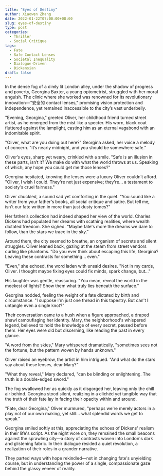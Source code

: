 ```yaml
---
title: "Eyes of Destiny"
author: Xiaowen Zhang
date: 2022-01-22T07:00:00+08:00
slug: eyes-of-destiny
type: post
categories:
  - Thriller
  - Social Critique
tags:
  - Fate
  - Safe Contact Lenses
  - Societal Inequality
  - Dialogue-Driven
  - Dickensian
draft: false
---
```


In the dense fog of a dimly lit London alley, under the shadow of progress and poverty, Georgina Baxter, a young optometrist, struggled with her moral anguish. The clinic where she worked was renowned for its revolutionary innovation—"安全的 contact lenses," promising vision protection and independence, yet remained inaccessible to the city’s vast underbelly.

"Evening, Georgina," greeted Oliver, her childhood friend turned street artist, as he emerged from the mist like a specter. His worn, black coat fluttered against the lamplight, casting him as an eternal vagabond with an indomitable spirit.

"Oliver, what are you doing out here?" Georgina asked, her voice a melody of concern. "It’s nearly midnight, and you should be somewhere safe."

Oliver’s eyes, sharp yet weary, crinkled with a smile. "Safe is an illusion in these parts, isn’t it? We make do with what the world throws at us. Speaking of which, any hope you could get me those lenses?"

Georgina hesitated, knowing the lenses were a luxury Oliver couldn’t afford. "Oliver, I wish I could. They're not just expensive; they're... a testament to society's cruel fairness."

Oliver chuckled, a sound sad yet comforting in the quiet. "You sound like a writer from your father's books, all social critique and satire. But tell me, isn't our fate written in more than just dusty tomes?"

Her father’s collection had indeed shaped her view of the world. Charles Dickens had populated her dreams with scathing realities, where wealth dictated freedom. She sighed. "Maybe fate's more the dreams we dare to follow, than the stars we trace in the sky.”

Around them, the city seemed to breathe, an organism of secrets and silent struggles. Oliver leaned back, gazing at the steam from street vendors curling like phantoms. "Do you ever think about escaping this life, Georgina? Leaving these contrasts for something... even."

"Even," she echoed, the word laden with unsaid desires. "Not in my cards, Oliver. I thought maybe fixing eyes could fix minds, spark change, but..."

His laughter was gentle, reassuring. "You mean, reveal the world in the meekest of lights? Show them what truly lies beneath the surface."

Georgina nodded, feeling the weight of a fate dictated by birth and circumstance. "I suppose I'm just one thread in this tapestry. But can't I untangle even a single knot?"

Their conversation came to a hush when a figure approached, a draped shawl camouflaging her identity. Mary, the neighborhood's whispered legend, believed to hold the knowledge of every secret, paused before them. Her eyes were old but discerning, like reading the past in every glance.

"A word from the skies," Mary whispered dramatically, "sometimes sees not the fortune, but the pattern woven by hands unknown."

Oliver raised an eyebrow, the artist in him intrigued. "And what do the stars say about these lenses, dear Mary?"

"What they reveal," Mary declared, "can be blinding or enlightening. The truth is a double-edged sword."

The fog swallowed her as quickly as it disgorged her, leaving only the chill air behind. Georgina stood silent, realizing in a clichéd yet tangible way that the truth of their fate lay in facing their opacity within and around.

"Fate, dear Georgina," Oliver murmured, "perhaps we're merely actors in a play not of our own making, yet still... what splendid words we get to speak."

Georgina smiled softly at this, appreciating the echoes of Dickens' realism in their life's script. As the night wore on, they remained the small beacons against the sprawling city—a story of contrasts woven into London's dark and glistening fabric. In their dialogue resided a quiet revolution, a realization of their roles in a grander narrative.

They parted ways with hope rekindled—not in changing fate's unyielding course, but in understanding the power of a single, compassionate gaze behind the glassy veneer of reality.